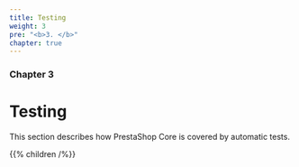 ```yaml
---
title: Testing
weight: 3
pre: "<b>3. </b>"
chapter: true
---
```


### Chapter 3

# Testing

This section describes how PrestaShop Core is covered by automatic tests.

{{% children /%}}

